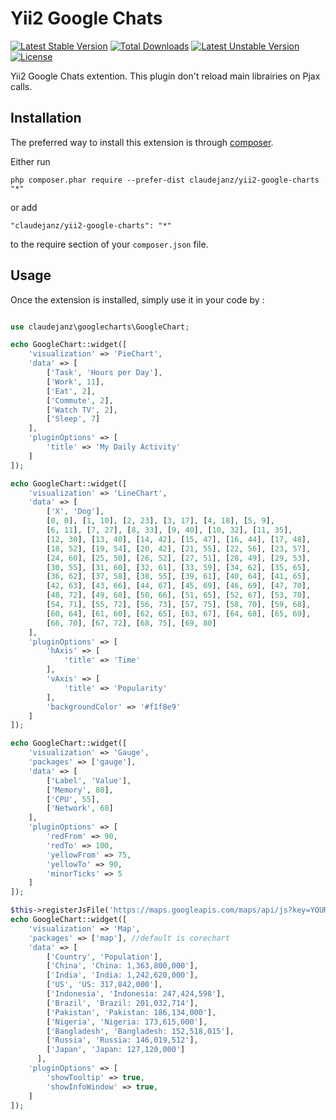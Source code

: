 Yii2 Google Chats
================
[![Latest Stable Version](https://poser.pugx.org/claudejanz/yii2-google-charts/v/stable.svg)](https://packagist.org/packages/claudejanz/yii2-google-charts) [![Total Downloads](https://poser.pugx.org/claudejanz/yii2-google-charts/downloads.svg)](https://packagist.org/packages/claudejanz/yii2-google-charts) [![Latest Unstable Version](https://poser.pugx.org/claudejanz/yii2-google-charts/v/unstable.svg)](https://packagist.org/packages/claudejanz/yii2-google-charts) [![License](https://poser.pugx.org/claudejanz/yii2-google-charts/license.svg)](https://packagist.org/packages/claudejanz/yii2-google-charts)

Yii2 Google Chats extention. 
This plugin don't reload main librairies on Pjax calls.

Installation
------------

The preferred way to install this extension is through [composer](http://getcomposer.org/download/).

Either run

```
php composer.phar require --prefer-dist claudejanz/yii2-google-charts "*"
```

or add

```
"claudejanz/yii2-google-charts": "*"
```

to the require section of your `composer.json` file.


Usage
-----

Once the extension is installed, simply use it in your code by  :

```php

use claudejanz\googlecharts\GoogleChart;

echo GoogleChart::widget([
    'visualization' => 'PieChart',
    'data' => [
        ['Task', 'Hours per Day'],
        ['Work', 11],
        ['Eat', 2],
        ['Commute', 2],
        ['Watch TV', 2],
        ['Sleep', 7]
    ],
    'pluginOptions' => [
        'title' => 'My Daily Activity'
    ]
]);

echo GoogleChart::widget([
    'visualization' => 'LineChart',
    'data' => [
        ['X', 'Dog'],
        [0, 0], [1, 10], [2, 23], [3, 17], [4, 18], [5, 9],
        [6, 11], [7, 27], [8, 33], [9, 40], [10, 32], [11, 35],
        [12, 30], [13, 40], [14, 42], [15, 47], [16, 44], [17, 48],
        [18, 52], [19, 54], [20, 42], [21, 55], [22, 56], [23, 57],
        [24, 60], [25, 50], [26, 52], [27, 51], [28, 49], [29, 53],
        [30, 55], [31, 60], [32, 61], [33, 59], [34, 62], [35, 65],
        [36, 62], [37, 58], [38, 55], [39, 61], [40, 64], [41, 65],
        [42, 63], [43, 66], [44, 67], [45, 69], [46, 69], [47, 70],
        [48, 72], [49, 68], [50, 66], [51, 65], [52, 67], [53, 70],
        [54, 71], [55, 72], [56, 73], [57, 75], [58, 70], [59, 68],
        [60, 64], [61, 60], [62, 65], [63, 67], [64, 68], [65, 69],
        [66, 70], [67, 72], [68, 75], [69, 80]
    ],
    'pluginOptions' => [
        'hAxis' => [
            'title' => 'Time'
        ],
        'vAxis' => [
            'title' => 'Popularity'
        ],
        'backgroundColor' => '#f1f8e9'
    ]
]);

echo GoogleChart::widget([
    'visualization' => 'Gauge',
    'packages' => ['gauge'],
    'data' => [
        ['Label', 'Value'],
        ['Memory', 80],
        ['CPU', 55],
        ['Network', 68]
    ],
    'pluginOptions' => [
        'redFrom' => 90,
        'redTo' => 100,
        'yellowFrom' => 75,
        'yellowTo' => 90,
        'minorTicks' => 5
    ]
]);

$this->registerJsFile('https://maps.googleapis.com/maps/api/js?key=YOUR_API_KEY');
echo GoogleChart::widget([
    'visualization' => 'Map',
    'packages' => ['map'], //default is corechart
    'data' => [
        ['Country', 'Population'],
        ['China', 'China: 1,363,800,000'],
        ['India', 'India: 1,242,620,000'],
        ['US', 'US: 317,842,000'],
        ['Indonesia', 'Indonesia: 247,424,598'],
        ['Brazil', 'Brazil: 201,032,714'],
        ['Pakistan', 'Pakistan: 186,134,000'],
        ['Nigeria', 'Nigeria: 173,615,000'],
        ['Bangladesh', 'Bangladesh: 152,518,015'],
        ['Russia', 'Russia: 146,019,512'],
        ['Japan', 'Japan: 127,120,000']
      ],
    'pluginOptions' => [
        'showTooltip' => true,
        'showInfoWindow' => true,
    ]
]);

```